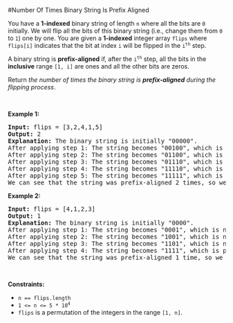 #Number Of Times Binary String Is Prefix Aligned
<p>You have a <strong>1-indexed</strong> binary string of length <code>n</code> where all the bits are <code>0</code> initially. We will flip all the bits of this binary string (i.e., change them from <code>0</code> to <code>1</code>) one by one. You are given a <strong>1-indexed</strong> integer array <code>flips</code> where <code>flips[i]</code> indicates that the bit at index <code>i</code> will be flipped in the <code>i<sup>th</sup></code> step.</p>
<p>A binary string is <strong>prefix-aligned</strong> if, after the <code>i<sup>th</sup></code> step, all the bits in the <strong>inclusive</strong> range <code>[1, i]</code> are ones and all the other bits are zeros.</p>
<p>Return <em>the number of times the binary string is <strong>prefix-aligned</strong> during the flipping process</em>.</p>
<p> </p>
<p><strong class="example">Example 1:</strong></p>
<pre><strong>Input:</strong> flips = [3,2,4,1,5]
<strong>Output:</strong> 2
<strong>Explanation:</strong> The binary string is initially "00000".
After applying step 1: The string becomes "00100", which is not prefix-aligned.
After applying step 2: The string becomes "01100", which is not prefix-aligned.
After applying step 3: The string becomes "01110", which is not prefix-aligned.
After applying step 4: The string becomes "11110", which is prefix-aligned.
After applying step 5: The string becomes "11111", which is prefix-aligned.
We can see that the string was prefix-aligned 2 times, so we return 2.
</pre>
<p><strong class="example">Example 2:</strong></p>
<pre><strong>Input:</strong> flips = [4,1,2,3]
<strong>Output:</strong> 1
<strong>Explanation:</strong> The binary string is initially "0000".
After applying step 1: The string becomes "0001", which is not prefix-aligned.
After applying step 2: The string becomes "1001", which is not prefix-aligned.
After applying step 3: The string becomes "1101", which is not prefix-aligned.
After applying step 4: The string becomes "1111", which is prefix-aligned.
We can see that the string was prefix-aligned 1 time, so we return 1.
</pre>
<p> </p>
<p><strong>Constraints:</strong></p>
<ul>
<li><code>n == flips.length</code></li>
<li><code>1 &lt;= n &lt;= 5 * 10<sup>4</sup></code></li>
<li><code>flips</code> is a permutation of the integers in the range <code>[1, n]</code>.</li>
</ul>
